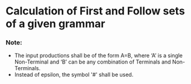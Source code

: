# Calculation of First and Follow sets of a given grammar

### Note:
- The input productions shall be of the form A=B, where ‘A’ is a single Non-Terminal and ‘B’ can be any combination of Terminals and Non- Terminals.
- Instead of epsilon, the symbol '#' shall be used.